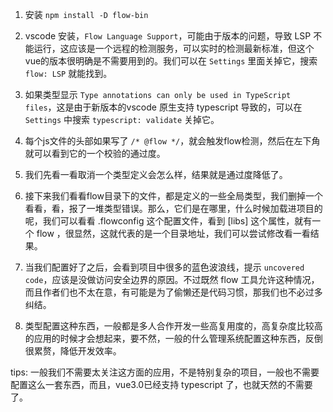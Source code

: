 1. 安装 `npm install -D flow-bin`

2. vscode 安装，`Flow Language Support`，可能由于版本的问题，导致 LSP 不能运行，这应该是一个远程的检测服务，可以实时的检测最新标准，但这个vue的版本很明确是不需要用到的。我们可以在 `Settings` 里面关掉它，搜索 `flow: LSP` 就能找到。

3. 如果类型显示 `Type annotations can only be used in TypeScript files`，这是由于新版本的vscode 原生支持 typescript 导致的，可以在 `Settings` 中搜索 `typescript: validate` 关掉它。

4. 每个js文件的头部如果写了 `/* @flow */`，就会触发flow检测，然后在左下角就可以看到它的一个校验的通过度。

5. 我们先看一看取消一个类型定义会怎么样，结果就是通过度降低了。

6. 接下来我们看看flow目录下的文件，都是定义的一些全局类型，我们删掉一个看看，看，报了一堆类型错误。那么，它们是在哪里，什么时候加载进项目的呢，我们可以看看 .flowconfig 这个配置文件，看到 [libs] 这个属性，就有一个 flow ，很显然，这就代表的是一个目录地址，我们可以尝试修改看一看结果。

7. 当我们配置好了之后，会看到项目中很多的蓝色波浪线，提示 `uncovered code`，应该是没做访问安全边界的原因。不过既然 flow 工具允许这种情况，而且作者们也不太在意，有可能是为了偷懒还是代码习惯，那我们也不必过多纠结。

8. 类型配置这种东西，一般都是多人合作开发一些高复用度的，高复杂度比较高的应用的时候才会想起来，要不然，一般的什么管理系统配置这种东西，反倒很累赘，降低开发效率。

tips: 一般我们不需要太关注这方面的应用，不是特别复杂的项目，一般也不需要配置这么一套东西，而且，vue3.0已经支持 typescript 了，也就天然的不需要了。
